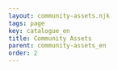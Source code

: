 ```yaml
---
layout: community-assets.njk
tags: page
key: catalogue_en
title: Community Assets
parent: community-assets_en
order: 2
---
```




